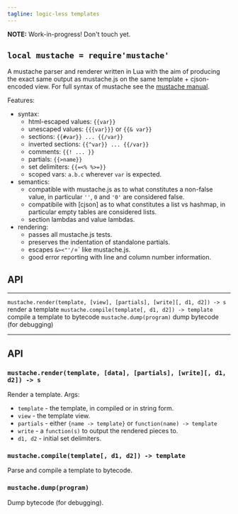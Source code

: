 ```yaml
---
tagline: logic-less templates
---
```


__NOTE:__ Work-in-progress! Don't touch yet.

## `local mustache = require'mustache'`

A mustache parser and renderer written in Lua with the aim of producing the
exact same output as mustache.js on the same template + cjson-encoded view.
For full syntax of mustache see the
[mustache manual](https://mustache.github.io/mustache.5.html).

Features:

* syntax:
  * html-escaped values: `{{var}}`
  * unescaped values: `{{{var}}}` or `{{& var}}`
  * sections: `{{#var}} ... {{/var}}`
  * inverted sections: `{{^var}} ... {{/var}}`
  * comments: `{{! ... }}`
  * partials: `{{>name}}`
  * set delimiters: `{{=<% %>=}}`
  * scoped vars: `a.b.c` wherever `var` is expected.
* semantics:
  * compatible with mustache.js as to what constitutes a non-false value,
  in particular `''`, `0` and `'0'` are considered false.
  * compatibile with [cjson] as to what constitutes a list vs hashmap,
  in particular empty tables are considered lists.
  * section lambdas and value lambdas.
* rendering:
  * passes all mustache.js tests.
  * preserves the indentation of standalone partials.
  * escapes `&><"'/`=` like mustache.js.
  * good error reporting with line and column number information.


## API

-------------------------------------------------------------------------- --------------------------------------------------------------
`mustache.render(template, [view], [partials], [write][, d1, d2]) -> s`    render a template
`mustache.compile(template[, d1, d2]) -> template`                         compile a template to bytecode
`mustache.dump(program)`                                                   dump bytecode (for debugging)
-------------------------------------------------------------------------- --------------------------------------------------------------

## API

### `mustache.render(template, [data], [partials], [write][, d1, d2]) -> s`

Render a template. Args:

  * `template` - the template, in compiled or in string form.
  * `view` - the template view.
  * `partials` - either `{name -> template}` or `function(name) -> template`
  * `write` - a `function(s)` to output the rendered pieces to.
  * `d1, d2` - initial set delimiters.

### `mustache.compile(template[, d1, d2]) -> template`

Parse and compile a template to bytecode.

### `mustache.dump(program)`

Dump bytecode (for debugging).
